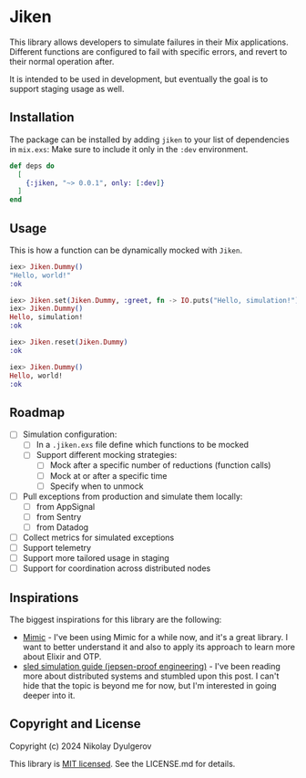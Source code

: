 # Jiken

This library allows developers to simulate failures in their Mix applications. Different functions are configured to fail with specific errors, and revert to their normal operation after.

It is intended to be used in development, but eventually the goal is to support staging usage as well.

## Installation

The package can be installed by adding `jiken` to your list of dependencies in `mix.exs`:
Make sure to include it only in the `:dev` environment.

```elixir
def deps do
  [
    {:jiken, "~> 0.0.1", only: [:dev]}
  ]
end
```

## Usage

This is how a function can be dynamically mocked with `Jiken`.

```elixir
iex> Jiken.Dummy()
"Hello, world!"
:ok 

iex> Jiken.set(Jiken.Dummy, :greet, fn -> IO.puts("Hello, simulation!") end)
iex> Jiken.Dummy()
Hello, simulation!
:ok

iex> Jiken.reset(Jiken.Dummy)
:ok

iex> Jiken.Dummy()
Hello, world!
:ok
```

## Roadmap
- [ ] Simulation configuration:
  - [ ] In a `.jiken.exs` file define which functions to be mocked
  - [ ] Support different mocking strategies:
    - [ ] Mock after a specific number of reductions (function calls)
    - [ ] Mock at or after a specific time
    - [ ] Specify when to unmock
- [ ] Pull exceptions from production and simulate them locally:
  - [ ] from AppSignal
  - [ ] from Sentry
  - [ ] from Datadog
- [ ] Collect metrics for simulated exceptions
- [ ] Support telemetry
- [ ] Support more tailored usage in staging
- [ ] Support for coordination across distributed nodes

## Inspirations

The biggest inspirations for this library are the following:
- [Mimic](https://github.com/edgurgel/mimic) - I've been using Mimic for a while now, and it's a great library.
I want to better understand it and also to apply its approach to learn more about Elixir and OTP.
- [sled simulation guide (jepsen-proof engineering)](https://sled.rs/simulation.html) - I've been reading more about distributed systems and stumbled upon this post.
I can't hide that the topic is beyond me for now, but I'm interested in going deeper into it.

## Copyright and License

Copyright (c) 2024 Nikolay Dyulgerov

This library is [MIT licensed](https://github.com/nicolayd/jiklen/blob/main/LICENSE.md). See the LICENSE.md for details.
